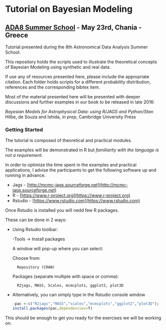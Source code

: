 # Tutorial on Bayesian Modeling #
## [ADA8 Summer School](http://ada8.cosmostat.org) - May 23rd, Chania - Greece ##

Tutorial presented during the 8th Astronomical Data Analysis Summer School.

This repository holds  the scripts used to illustrate the theoretical concepts of Bayesian Modeling using synthetic and real data.

If use any of resources presented here, please include the appropriate citation. 
Each folder holds scripts for a different probability distribution, references and the corresponding bibtex item. 

Most of the material presented here will be presented with deeper discussions and further examples in our book to be released in late 2016:

_Bayesian Models for Astrophysical Data: using R/JAGS and Python/Stan_  
Hilbe, de Souza and Ishida, _in prep_, Cambridge University Press  



### Getting Started ###

The tutorial is composed of theoretical and practical modules. 

The examples will be demonstrated in R but _familiarity with the language is not a requirement_.

In order to optimize the time spent in the examples and practical applications, I advise the participants to get the following software up and running in advance.

* Jags		-	[http://mcmc-jags.sourceforge.net](http://mcmc-jags.sourceforge.net)
* R     	-	[https://www.r-project.org](https://www.r-project.org)
* Rstudio 	-	[https://www.rstudio.com](https://www.rstudio.com)

Once Rstudio is installed you will nedd few R packages. 

These can be done in 2 ways:

* Using Rstudio toolbar:

    -Tools -> Install packages

    A window will pop-up where you can select:

    Choose from:  

        Repository (CRAN)

    Packages (separate multiple with space or comma):

        R2jags, MASS, Scales, mcmcplots, ggplot2, plot3D 

* Alternatively, you can simply type in the Rstudio console window
    ```R
    -pac <-c("R2jags","MASS","scales","mcmcplots","ggplot2","plot3D");
    install.packages(pac,dependencies=T)
    ```

This should be enough to get you ready for the exercises we will be working on. 

